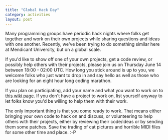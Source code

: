 ```yaml
---
title: "Global Hack Day"
category: activities
layout: post
---
```


Many programming groups have periodic hack nights where folks get together and work on their own projects while sharing questions and ideas with one another. Recently, we've been trying to do something similar here at Mendicant University, but on a global scale.

If you'd like to show off one of your own projects, get a code review, or possibly help others with their projects, please join us on Thursday June 14 between 18:00 - 02:00 UTC. How long you stick around is up to you, we welcome folks who just want to drop in and say hello as well as those who are looking for an eight hour long coding marathon.

If you plan on participating, add your name and what you want to work on to [this wiki page](https://github.com/mendicant/mendicantuniversity.org/wiki/Global-Hack-Day-5). If you don't have a project to work on, list yourself anyway to let folks know you'd be willing to help them with their work.

The only important thing is that you come ready to work. That means either bringing your own code to hack on and discuss, or volunteering to help others with their projects, either by reviewing their code/ideas or by sending them some patches. Save the trading of cat pictures and horrible MIDI files for some other time and place. :-P
